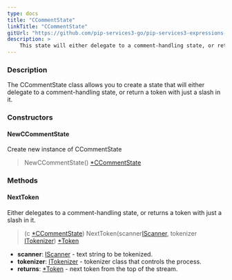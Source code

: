 ```yaml
---
type: docs
title: "CCommentState"
linkTitle: "CCommentState"
gitUrl: "https://github.com/pip-services3-go/pip-services3-expressions-go"
description: > 
    This state will either delegate to a comment-handling state, or return a token with just a slash in it.
---
```


### Description

The CCommentState class allows you to create a state that will either delegate to a comment-handling state, or return a token with just a slash in it.

### Constructors

#### NewCCommentState
Create new instance of CCommentState

> NewCCommentState() [*CCommentState]()

### Methods

#### NextToken
Either delegates to a comment-handling state, or returns a token with just a slash in it.

> (c [*CCommentState]()) NextToken(scanner[IScanner](../../../io/iscanner), tokenizer [ITokenizer](../../itokenizer)) [*Token](../../token)

- **scanner**: [IScanner](../../../io/iscanner) - text string to be tokenized.
- **tokenizer**: [ITokenizer](../../itokenizer) - tokenizer class that controls the process.
- **returns**: [*Token](../../token) - next token from the top of the stream.
